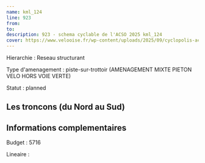 ```yaml
---
name: kml_124 
line: 923
from: 
to:  
description: 923 - schema cyclable de l'ACSO 2025 kml_124 
cover: https://www.velooise.fr/wp-content/uploads/2025/09/cyclopolis-acso-default.jpg
---
```

Hierarchie : Reseau structurant

Type d'amenagement : piste-sur-trottoir (AMENAGEMENT MIXTE PIETON VELO HORS VOIE VERTE)

Statut : planned

## Les troncons (du Nord au Sud)

## Informations complementaires

Budget  : 5716 

Lineaire :

